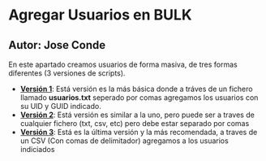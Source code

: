 # Agregar Usuarios en BULK
## Autor: Jose Conde 

En este apartado creamos usuarios de forma masiva, de tres formas diferentes (3 versiones de scripts).
- [**Versión 1**](https://github.com/conde26/PowerShell-Scripts/tree/main/Active%20Directory/Usuarios%20en%20Bulk/Versi%C3%B3n%201): Está versión es la más básica donde a tráves de un fichero llamado **usuarios.txt** seperado por comas agregamos los usuarios con su UID y GUID indicado. 
- [**Versión 2**](https://github.com/conde26/PowerShell-Scripts/tree/main/Active%20Directory/Usuarios%20en%20Bulk/Versi%C3%B3n%202): Está versión es similar a la uno, pero puede ser a traves de cualquier fichero (txt, csv, etc) pero debe estar separado por comas
- [**Versión 3**](https://github.com/conde26/PowerShell-Scripts/tree/main/Active%20Directory/Usuarios%20en%20Bulk/Versi%C3%B3n%203): Está es la última versión y la más recomendada, a traves de un CSV (Con comas de delimitador) agregamos a los usuarios indiciados
